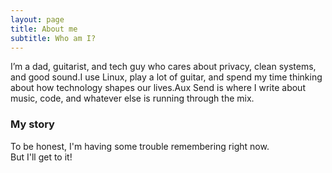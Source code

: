 ```yaml
---
layout: page
title: About me
subtitle: Who am I?
---
```


I’m a dad, guitarist, and tech guy who cares about privacy, clean systems, and good sound.I use Linux, play a lot of guitar, and spend my time thinking about how technology shapes our lives.Aux Send is where I write about music, code, and whatever else is running through the mix.

### My story

To be honest, I'm having some trouble remembering right now.  
But I'll get to it!
